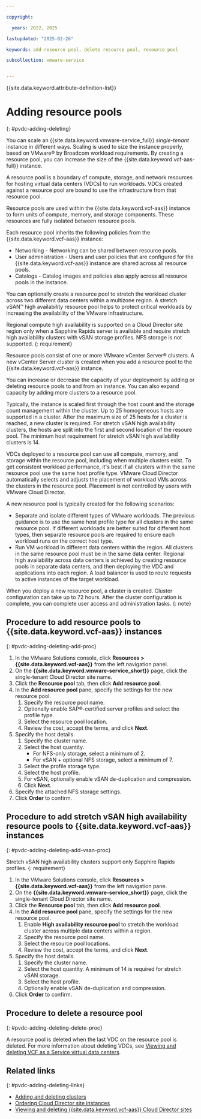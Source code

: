 ```yaml
---

copyright:

  years: 2022, 2025

lastupdated: "2025-02-26"

keywords: add resource pool, delete resource pool, resource pool

subcollection: vmware-service


---
```


{{site.data.keyword.attribute-definition-list}}

# Adding resource pools
{: #pvdc-adding-deleting}

You can scale an {{site.data.keyword.vmware-service_full}} *single-tenant* instance in different ways. Scaling is used to size the instance properly, based on VMware® by Broadcom workload requirements. By creating a resource pool, you can increase the size of the {{site.data.keyword.vcf-aas-full}} instance.

A resource pool is a boundary of compute, storage, and network resources for hosting virtual data centers (VDCs) to run workloads. VDCs created against a resource pool are bound to use the infrastructure from that resource pool.

Resource pools are used within the {{site.data.keyword.vcf-aas}} instance to form units of compute, memory, and storage components. These resources are fully isolated between resource pools.

Each resource pool inherits the following policies from the {{site.data.keyword.vcf-aas}} instance:
* Networking - Networking can be shared between resource pools.
* User administration - Users and user policies that are configured for the {{site.data.keyword.vcf-aas}} instance are shared across all resource pools.
* Catalogs - Catalog images and policies also apply across all resource pools in the instance.

You can optionally create a resource pool to stretch the workload cluster across two different data centers within a multizone region. A stretch vSAN™ high availability resource pool helps to protect critical workloads by increasing the availability of the VMware infrastructure.

Regional compute high availability is supported on a Cloud Director site region only when a Sapphire Rapids server is available and require stretch high availability clusters with vSAN storage profiles. NFS storage is not supported.
{: requirement}

Resource pools consist of one or more VMware vCenter Server® clusters. A new vCenter Server cluster is created when you add a resource pool to the {{site.data.keyword.vcf-aas}} instance.

You can increase or decrease the capacity of your deployment by adding or deleting resource pools to and from an instance. You can also expand capacity by adding more clusters to a resource pool.

Typically, the instance is scaled first through the host count and the storage count management within the cluster. Up to 25 homogeneous hosts are supported in a cluster. After the maximum size of 25 hosts for a cluster is reached, a new cluster is required. For stretch vSAN high availability clusters, the hosts are split into the first and second location of the resoure pool. The minimum host requirement for stretch vSAN high availability clusters is 14.

VDCs deployed to a resource pool can use all compute, memory, and storage within the resource pool, including when multiple clusters exist. To get consistent workload performance, it's best if all clusters within the same resource pool use the same host profile type. VMware Cloud Director automatically selects and adjusts the placement of workload VMs across the clusters in the resource pool. Placement is not controlled by users with VMware Cloud Director.

A new resource pool is typically created for the following scenarios:
* Separate and isolate different types of VMware workloads. The previous guidance is to use the same host profile type for all clusters in the same resource pool. If different workloads are better suited for different host types, then separate resource pools are required to ensure each workload runs on the correct host type.
* Run VM workload in different data centers within the region. All clusters in the same resource pool must be in the same data center. Regional high availability across data centers is achieved by creating resource pools in separate data centers, and then deploying the VDC and applications into each region. A load balancer is used to route requests to active instances of the target workload.

When you deploy a new resource pool, a cluster is created. Cluster configuration can take up to 72 hours. After the cluster configuration is complete, you can complete user access and administration tasks.
{: note}

## Procedure to add resource pools to {{site.data.keyword.vcf-aas}} instances
{: #pvdc-adding-deleting-add-proc}

1. In the VMware Solutions console, click **Resources > {{site.data.keyword.vcf-aas}}** from the left navigation panel.
2. On the **{{site.data.keyword.vmware-service_short}}** page, click the single-tenant Cloud Director site name.
3. Click the **Resource pool** tab, then click **Add resource pool**.
4. In the **Add resource pool** pane, specify the settings for the new resource pool.
   1. Specify the resource pool name.
   2. Optionally enable SAP®-certified server profiles and select the profile type.
   3. Select the resource pool location.
   4. Review the cost, accept the terms, and click **Next**.
5. Specify the host details.
   1. Specify the cluster name.
   2. Select the host quantity.
      * For NFS-only storage, select a minimum of 2.
      * For vSAN + optional NFS storage, select a minimum of 7.
   3. Select the profile storage type.
   4. Select the host profile.
   5. For vSAN, optionally enable vSAN de-duplication and compression.
   6. Click **Next**.
6. Specify the attached NFS storage settings.
7. Click **Order** to confirm.

## Procedure to add stretch vSAN high availability resource pools to {{site.data.keyword.vcf-aas}} instances
{: #pvdc-adding-deleting-add-vsan-proc}

Stretch vSAN high availability clusters support only Sapphire Rapids profiles.
{: requirement}

1. In the VMware Solutions console, click **Resources > {{site.data.keyword.vcf-aas}}** from the left navigation pane.
2. On the **{{site.data.keyword.vmware-service_short}}** page, click the single-tenant Cloud Director site name.
3. Click the **Resource pool** tab, then click **Add resource pool**.
4. In the **Add resource pool** pane, specify the settings for the new resource pool.
    1. Enable **High availability resource pool** to stretch the workload cluster across multiple data centers within a region. 
    2. Specify the resource pool name.
    3. Select the resource pool locations.
    4. Review the cost, accept the terms, and click **Next**.
5. Specify the host details.
    1. Specify the cluster name.
    2. Select the host quantity. A minimum of 14 is required for stretch vSAN storage.
    3. Select the host profile.
    4. Optionally enable vSAN de-duplication and compression.
6. Click **Order** to confirm.

## Procedure to delete a resource pool
{: #pvdc-adding-deleting-delete-proc}

A resource pool is deleted when the last VDC on the resource pool is deleted. For more information about deleting VDCs, see [Viewing and deleting VCF as a Service virtual data centers](/docs/vmware-service?topic=vmware-service-tenant-viewing-vdc).

## Related links
{: #pvdc-adding-deleting-links}

* [Adding and deleting clusters](/docs/vmware-service?topic=vmware-service-cluster-adding-deleting)
* [Ordering Cloud Director site instances](/docs/vmware-service?topic=vmware-service-tenant-ordering)
* [Viewing and deleting {{site.data.keyword.vcf-aas}} Cloud Director sites](/docs/vmware-service?topic=vmware-service-tenant-viewing-sites)
